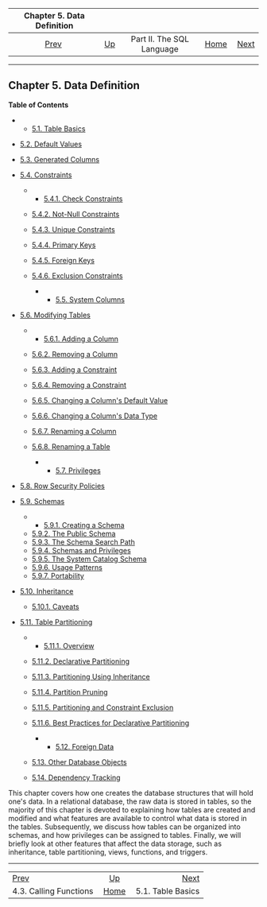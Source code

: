 <!--?xml version="1.0" encoding="UTF-8" standalone="no"?-->

|                    Chapter 5. Data Definition                   |                                            |                           |                                                       |                                              |
| :-------------------------------------------------------------: | :----------------------------------------- | :-----------------------: | ----------------------------------------------------: | -------------------------------------------: |
| [Prev](sql-syntax-calling-funcs.html "4.3. Calling Functions")  | [Up](sql.html "Part II. The SQL Language") | Part II. The SQL Language | [Home](index.html "PostgreSQL 17devel Documentation") |  [Next](ddl-basics.html "5.1. Table Basics") |

***

## Chapter 5. Data Definition

**Table of Contents**

  * *   [5.1. Table Basics](ddl-basics.html)
* [5.2. Default Values](ddl-default.html)
* [5.3. Generated Columns](ddl-generated-columns.html)
* [5.4. Constraints](ddl-constraints.html)

    <!---->

  * *   [5.4.1. Check Constraints](ddl-constraints.html#DDL-CONSTRAINTS-CHECK-CONSTRAINTS)
  * [5.4.2. Not-Null Constraints](ddl-constraints.html#DDL-CONSTRAINTS-NOT-NULL)
  * [5.4.3. Unique Constraints](ddl-constraints.html#DDL-CONSTRAINTS-UNIQUE-CONSTRAINTS)
  * [5.4.4. Primary Keys](ddl-constraints.html#DDL-CONSTRAINTS-PRIMARY-KEYS)
  * [5.4.5. Foreign Keys](ddl-constraints.html#DDL-CONSTRAINTS-FK)
  * [5.4.6. Exclusion Constraints](ddl-constraints.html#DDL-CONSTRAINTS-EXCLUSION)

      * *   [5.5. System Columns](ddl-system-columns.html)
* [5.6. Modifying Tables](ddl-alter.html)

    <!---->

  * *   [5.6.1. Adding a Column](ddl-alter.html#DDL-ALTER-ADDING-A-COLUMN)
  * [5.6.2. Removing a Column](ddl-alter.html#DDL-ALTER-REMOVING-A-COLUMN)
  * [5.6.3. Adding a Constraint](ddl-alter.html#DDL-ALTER-ADDING-A-CONSTRAINT)
  * [5.6.4. Removing a Constraint](ddl-alter.html#DDL-ALTER-REMOVING-A-CONSTRAINT)
  * [5.6.5. Changing a Column's Default Value](ddl-alter.html#DDL-ALTER-COLUMN-DEFAULT)
  * [5.6.6. Changing a Column's Data Type](ddl-alter.html#DDL-ALTER-COLUMN-TYPE)
  * [5.6.7. Renaming a Column](ddl-alter.html#DDL-ALTER-RENAMING-COLUMN)
  * [5.6.8. Renaming a Table](ddl-alter.html#DDL-ALTER-RENAMING-TABLE)

      * *   [5.7. Privileges](ddl-priv.html)
* [5.8. Row Security Policies](ddl-rowsecurity.html)
* [5.9. Schemas](ddl-schemas.html)

    <!---->

  * *   [5.9.1. Creating a Schema](ddl-schemas.html#DDL-SCHEMAS-CREATE)
  * [5.9.2. The Public Schema](ddl-schemas.html#DDL-SCHEMAS-PUBLIC)
  * [5.9.3. The Schema Search Path](ddl-schemas.html#DDL-SCHEMAS-PATH)
  * [5.9.4. Schemas and Privileges](ddl-schemas.html#DDL-SCHEMAS-PRIV)
  * [5.9.5. The System Catalog Schema](ddl-schemas.html#DDL-SCHEMAS-CATALOG)
  * [5.9.6. Usage Patterns](ddl-schemas.html#DDL-SCHEMAS-PATTERNS)
  * [5.9.7. Portability](ddl-schemas.html#DDL-SCHEMAS-PORTABILITY)

* [5.10. Inheritance](ddl-inherit.html)

  * [5.10.1. Caveats](ddl-inherit.html#DDL-INHERIT-CAVEATS)

* [5.11. Table Partitioning](ddl-partitioning.html)

  * *   [5.11.1. Overview](ddl-partitioning.html#DDL-PARTITIONING-OVERVIEW)
  * [5.11.2. Declarative Partitioning](ddl-partitioning.html#DDL-PARTITIONING-DECLARATIVE)
  * [5.11.3. Partitioning Using Inheritance](ddl-partitioning.html#DDL-PARTITIONING-USING-INHERITANCE)
  * [5.11.4. Partition Pruning](ddl-partitioning.html#DDL-PARTITION-PRUNING)
  * [5.11.5. Partitioning and Constraint Exclusion](ddl-partitioning.html#DDL-PARTITIONING-CONSTRAINT-EXCLUSION)
  * [5.11.6. Best Practices for Declarative Partitioning](ddl-partitioning.html#DDL-PARTITIONING-DECLARATIVE-BEST-PRACTICES)

      * *   [5.12. Foreign Data](ddl-foreign-data.html)
  * [5.13. Other Database Objects](ddl-others.html)
  * [5.14. Dependency Tracking](ddl-depend.html)

This chapter covers how one creates the database structures that will hold one's data. In a relational database, the raw data is stored in tables, so the majority of this chapter is devoted to explaining how tables are created and modified and what features are available to control what data is stored in the tables. Subsequently, we discuss how tables can be organized into schemas, and how privileges can be assigned to tables. Finally, we will briefly look at other features that affect the data storage, such as inheritance, table partitioning, views, functions, and triggers.

***

|                                                                 |                                                       |                                              |
| :-------------------------------------------------------------- | :---------------------------------------------------: | -------------------------------------------: |
| [Prev](sql-syntax-calling-funcs.html "4.3. Calling Functions")  |       [Up](sql.html "Part II. The SQL Language")      |  [Next](ddl-basics.html "5.1. Table Basics") |
| 4.3. Calling Functions                                          | [Home](index.html "PostgreSQL 17devel Documentation") |                            5.1. Table Basics |
